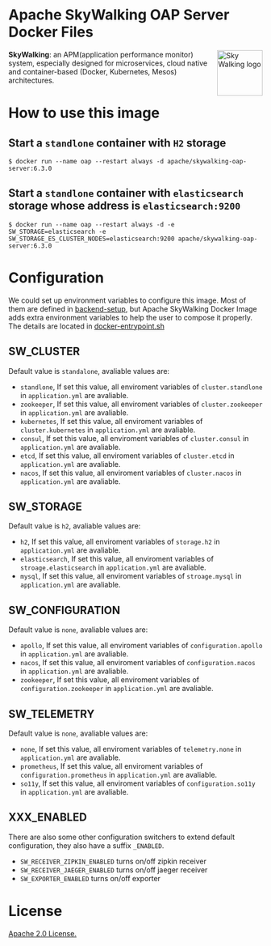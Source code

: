# Apache SkyWalking OAP Server Docker Files

<img src="http://skywalking.apache.org/assets/logo.svg" alt="Sky Walking logo" height="90px" align="right" />

**SkyWalking**: an APM(application performance monitor) system, especially designed for 
microservices, cloud native and container-based (Docker, Kubernetes, Mesos) architectures.

# How to use this image

## Start a `standlone` container with `H2` storage

```
$ docker run --name oap --restart always -d apache/skywalking-oap-server:6.3.0
```

## Start a `standlone` container with `elasticsearch` storage whose address is `elasticsearch:9200`

```
$ docker run --name oap --restart always -d -e SW_STORAGE=elasticsearch -e SW_STORAGE_ES_CLUSTER_NODES=elasticsearch:9200 apache/skywalking-oap-server:6.3.0
```

# Configuration

We could set up environment variables to configure this image. Most of them are defined in [backend-setup](https://github.com/apache/skywalking/blob/v6.3.0/docs/en/setup/backend/backend-setup.md), but Apache SkyWalking Docker Image adds extra environment variables to help the user to compose it properly. The details are located in [docker-entrypoint.sh](docker-entrypoint.sh)

## SW_CLUSTER
Default value is `standalone`, avaliable values are:

 - `standlone`, If set this value, all enviroment variables of `cluster.standlone` in `application.yml` are avaliable.
 - `zookeeper`, If set this value, all enviroment variables of `cluster.zookeeper` in `application.yml` are avaliable.
 - `kubernetes`, If set this value, all enviroment variables of `cluster.kubernetes` in `application.yml` are avaliable.
 - `consul`, If set this value, all enviroment variables of `cluster.consul` in `application.yml` are avaliable.
 - `etcd`, If set this value, all enviroment variables of `cluster.etcd` in `application.yml` are avaliable.
 - `nacos`, If set this value, all enviroment variables of `cluster.nacos` in `application.yml` are avaliable.
 
## SW_STORAGE
Default value is `h2`, avaliable values are:

 - `h2`, If set this value, all enviroment variables of `storage.h2` in `application.yml` are avaliable.
 - `elasticsearch`, If set this value, all enviroment variables of `stroage.elasticsearch` in `application.yml` are avaliable.
 - `mysql`, If set this value, all enviroment variables of `stroage.mysql` in `application.yml` are avaliable.

 ## SW_CONFIGURATION
Default value is `none`, avaliable values are:

 - `apollo`, If set this value, all enviroment variables of `configuration.apollo` in `application.yml` are avaliable.
 - `nacos`, If set this value, all enviroment variables of `configuration.nacos` in `application.yml` are avaliable.
 - `zookeeper`, If set this value, all enviroment variables of `configuration.zookeeper` in `application.yml` are avaliable.

## SW_TELEMETRY
Default value is `none`, avaliable values are:

 - `none`, If set this value, all enviroment variables of `telemetry.none` in `application.yml` are avaliable.
 - `prometheus`, If set this value, all enviroment variables of `configuration.prometheus` in `application.yml` are avaliable.
 - `so11y`, If set this value, all enviroment variables of `configuration.so11y` in `application.yml` are avaliable.
 
## XXX_ENABLED

There are also some other configuration switchers to extend default configuration, they also have a suffix `_ENABLED`.

 - `SW_RECEIVER_ZIPKIN_ENABLED` turns on/off zipkin receiver
 - `SW_RECEIVER_JAEGER_ENABLED` turns on/off jaeger receiver
 - `SW_EXPORTER_ENABLED`  turns on/off exporter

# License
[Apache 2.0 License.](/LICENSE)
